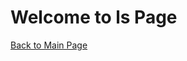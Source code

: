 <!DOCTYPE html>
<html lang="en">
<head>
    <meta charset="UTF-8">
    <title>ls_test Page</title>
    <link rel="stylesheet" href="styles.css">
    <script src="script.js" defer></script>
</head>
<body>
    <h1>Welcome to ls Page</h1>
    <a href="/lost-scripts.github.io/">Back to Main Page</a>
</body>
</html>
